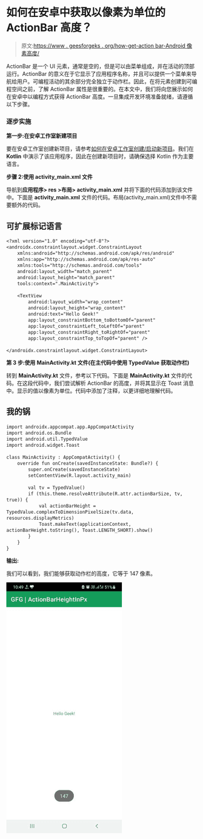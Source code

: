 # 如何在安卓中获取以像素为单位的 ActionBar 高度？

> 原文:[https://www . geesforgeks . org/how-get-action bar-Android 像素高度/](https://www.geeksforgeeks.org/how-to-get-actionbar-height-in-pixels-in-android/)

ActionBar 是一个 UI 元素，通常是空的，但是可以由菜单组成，并在活动的顶部运行。ActionBar 的意义在于它显示了应用程序名称，并且可以提供一个菜单来导航给用户。可编程活动的其余部分完全独立于动作栏。因此，在将元素创建到可编程空间之前，了解 ActionBar 属性是很重要的。在本文中，我们将向您展示如何在安卓中以编程方式获得 ActionBar 高度。一旦集成开发环境准备就绪，请遵循以下步骤。

### 逐步实施

**第一步:在安卓工作室新建项目**

要在安卓工作室创建新项目，请参考[如何在安卓工作室创建/启动新项目](https://www.geeksforgeeks.org/android-how-to-create-start-a-new-project-in-android-studio/)。我们在 **Kotlin** 中演示了该应用程序，因此在创建新项目时，请确保选择 Kotlin 作为主要语言。

**步骤 2:使用 activity_main.xml 文件**

导航到**应用程序> res >布局> activity_main.xml** 并将下面的代码添加到该文件中。下面是 **activity_main.xml** 文件的代码。布局(activity_main.xml)文件中不需要额外的代码。

## 可扩展标记语言

```
<?xml version="1.0" encoding="utf-8"?>
<androidx.constraintlayout.widget.ConstraintLayout 
    xmlns:android="http://schemas.android.com/apk/res/android"
    xmlns:app="http://schemas.android.com/apk/res-auto"
    xmlns:tools="http://schemas.android.com/tools"
    android:layout_width="match_parent"
    android:layout_height="match_parent"
    tools:context=".MainActivity">

    <TextView
        android:layout_width="wrap_content"
        android:layout_height="wrap_content"
        android:text="Hello Geek!"
        app:layout_constraintBottom_toBottomOf="parent"
        app:layout_constraintLeft_toLeftOf="parent"
        app:layout_constraintRight_toRightOf="parent"
        app:layout_constraintTop_toTopOf="parent" />

</androidx.constraintlayout.widget.ConstraintLayout>
```

**第 3 步:使用** **MainActivity.kt 文件(在主代码中使用 TypedValue 获取动作栏)**

转到 **MainActivity.kt** 文件，参考以下代码。下面是 **MainActivity.kt** 文件的代码。在这段代码中，我们尝试解析 ActionBar 的高度，并将其显示在 Toast 消息中。显示的值以像素为单位。代码中添加了注释，以更详细地理解代码。

## 我的锅

```
import androidx.appcompat.app.AppCompatActivity
import android.os.Bundle
import android.util.TypedValue
import android.widget.Toast

class MainActivity : AppCompatActivity() {
    override fun onCreate(savedInstanceState: Bundle?) {
        super.onCreate(savedInstanceState)
        setContentView(R.layout.activity_main)

        val tv = TypedValue()
        if (this.theme.resolveAttribute(R.attr.actionBarSize, tv, true)) {
            val actionBarHeight = TypedValue.complexToDimensionPixelSize(tv.data, resources.displayMetrics)
            Toast.makeText(applicationContext, actionBarHeight.toString(), Toast.LENGTH_SHORT).show()
        }
    }
}
```

**输出:**

我们可以看到，我们能够获取动作栏的高度，它等于 147 像素。

![](img/c12f4c1abdcff030b31f0370a41ab4bc.png)